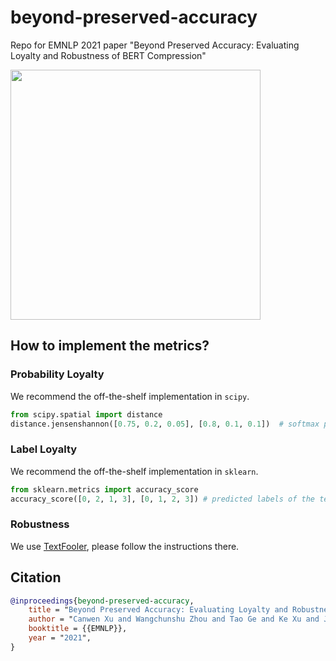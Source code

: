 # beyond-preserved-accuracy
Repo for EMNLP 2021 paper "Beyond Preserved Accuracy: Evaluating Loyalty and Robustness of BERT Compression"

<img src="https://user-images.githubusercontent.com/22514219/132096907-1f8f0419-19b8-4bef-8b50-81c3e67cf6f0.png" width="400px">

## How to implement the metrics?

### Probability Loyalty
We recommend the off-the-shelf implementation in `scipy`.
```python
from scipy.spatial import distance
distance.jensenshannon([0.75, 0.2, 0.05], [0.8, 0.1, 0.1])  # softmax prediction of the teacher and student
```

### Label Loyalty
We recommend the off-the-shelf implementation in `sklearn`.
```python
from sklearn.metrics import accuracy_score
accuracy_score([0, 2, 1, 3], [0, 1, 2, 3]) # predicted labels of the teacher and student
```

### Robustness
We use [TextFooler](https://github.com/jind11/TextFooler), please follow the instructions there.

## Citation
```bibtex
@inproceedings{beyond-preserved-accuracy,
    title = "Beyond Preserved Accuracy: Evaluating Loyalty and Robustness of BERT Compression",
    author = "Canwen Xu and Wangchunshu Zhou and Tao Ge and Ke Xu and Julian McAuley and Furu Wei",
    booktitle = {{EMNLP}},
    year = "2021",
}
```
